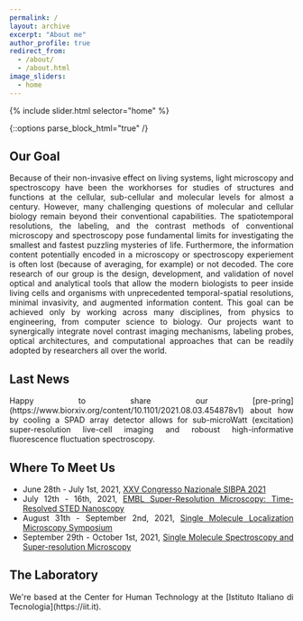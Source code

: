 ```yaml
---
permalink: /
layout: archive
excerpt: "About me"
author_profile: true
redirect_from:
  - /about/
  - /about.html
image_sliders:
  - home
---
```


{% include slider.html selector="home" %}

{::options parse_block_html="true" /}

<h2>Our Goal</h2>
<body align="justify">
Because of their non-invasive effect on living systems, light microscopy and spectroscopy have been the workhorses for studies of structures and functions at the cellular, sub-cellular and molecular levels for almost a century.
However, many challenging questions of molecular and cellular biology remain beyond their conventional capabilities. The spatiotemporal resolutions, the labeling, and the contrast methods of conventional microscopy and spectroscopy pose fundamental limits for investigating the smallest and fastest puzzling mysteries of life. Furthermore, the information content potentially encoded in a microscopy or spectroscopy experiement is often lost (because of averaging, for example) or not decoded.
The core research of our group is the design, development, and validation of novel optical and analytical tools that allow the modern biologists to peer inside living cells and organisms with unprecedented temporal-spatial resolutions, minimal invasivity, and augmented information content.
This goal can be achieved only by working across many disciplines, from physics to engineering, from computer science to biology. Our projects want to synergically integrate novel contrast imaging mechanisms, labeling probes, optical architectures, and computational approaches that can be readily adopted by researchers all over the world.

<h2>Last News</h2>
<body align="justify">
Happy to share our [pre-pring](https://www.biorxiv.org/content/10.1101/2021.08.03.454878v1) about how by cooling a SPAD array detector allows for sub-microWatt (excitation) super-resolution live-cell imaging and roboust high-informative fluorescence fluctuation spectroscopy.
<h2>Where To Meet Us</h2>
<body align="justify">


<!--- * February 22nd - 26th, 2021, (On Demand, March 5th - April 23th, 2021) [65th Biophysical Society Meetting](https://www.biophysics.org/2021meeting#/)-->
<!---* March 28th - 31st, 2021, [Focus on Microscopy 2021](http://www.focusonmicroscopy.org)-->
<!---* April 12nd - 16th, 2021, [OSA: Biophotonics Congress: Optics in the Life Sciences](https://www.osa.org/en-us/meetings/osa_meetings/osa_biophotonics_congress/)-->
<!---* May 20th - 21st, 2021, [EMBL in Italy 2021: A Brave New World of RNA](https://www.embl.de/aboutus/alumni/events-networks/local-chapters/italy/48_genoa_2021/)--> 
<!---* June 21st - 25th, 2021, [CLEO/EUROPE-EQEC 2021](https://www.cleoeurope.org)--->
<!---* June 28th, 2021, [EPIC Online Technology Meeting on Novel Photonic Solutions for Microscopy](https://www.epic-assoc.com/epic-online-technology-meeting-on-novel-photonic-solutions-for-microscopy/)--->
* June 28th - July 1st, 2021, [XXV Congresso Nazionale SIBPA 2021](https://www.sibpa.it/CongressoNazionaleSIBPAParma/)
* July 12th - 16th, 2021, [EMBL Super-Resolution Microscopy: Time-Resolved STED Nanoscopy](https://www.embl.org/about/info/course-and-conference-office/events/mic21-03/)
* August 31th - September 2nd, 2021, [Single Molecule Localization Microscopy Symposium](https://smlms.epfl.ch)
* September 29th - October 1st, 2021, [Single Molecule Spectroscopy and Super-resolution Microscopy](https://www.picoquant.com/events/detail/single-molecule-workshop)
  
<h2>The Laboratory</h2>
<body align="justify">
We're based at the Center for Human Technology at the [Istituto Italiano di Tecnologia](https://iit.it).
  

  

  

